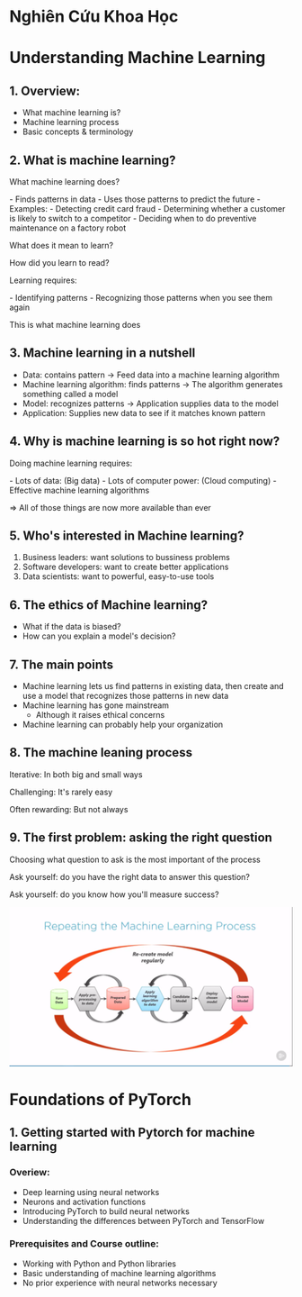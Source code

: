 # Nghiên Cứu Khoa Học

# Understanding Machine Learning
## 1. Overview:
- What machine learning is?
- Machine learning process
- Basic concepts & terminology

## 2. What is machine learning?
<p>What machine learning does?</p>
- Finds patterns in data
- Uses those patterns to predict the future
- Examples:
	- Detecting credit card fraud
	- Determining whether a customer is likely to switch to a competitor
	- Deciding when to do preventive maintenance on a factory robot
<p>What does it mean to learn?</p>
<p>How did you learn to read?</p>
<p>Learning requires:</p>
- Identifying patterns
- Recognizing those patterns when you see them again
<P>This is what machine learning does</P>

## 3. Machine learning in a nutshell
- Data: contains pattern
-> Feed data into a machine learning algorithm
- Machine learning algorithm: finds patterns
-> The algorithm generates something called a model
- Model: recognizes patterns
-> Application supplies data to the model
- Application: Supplies new data to see if it matches known pattern

## 4. Why is machine learning is so hot right now?
<p>Doing machine learning requires:</p>
- Lots of data: (Big data)
- Lots of computer power: (Cloud computing)
- Effective machine learning algorithms
<p>=> All of those things are now more available than ever</p>

## 5. Who's interested in Machine learning?
1. Business leaders: want solutions to bussiness problems
2. Software developers: want to create better applications
3. Data scientists: want to powerful, easy-to-use tools

## 6. The ethics of Machine learning?
- What if the data is biased?
- How can you explain a model's decision?

## 7. The main points
- Machine learning lets us find patterns in existing data, then create and use a model that recognizes those patterns in new data
- Machine learning has gone mainstream
	- Although it raises ethical concerns
- Machine learning can probably help your organization

## 8. The machine leaning process
<p>Iterative: In both big and small ways</p>
<p>Challenging: It's rarely easy</p>
<p>Often rewarding: But not always</p>

## 9. The first problem: asking the right question
<p>Choosing what question to ask is the most important of the process</p>
<p>Ask yourself: do you have the right data to answer this question?</p>
<p>Ask yourself: do you know how you'll measure success?</p>

![The machine learning process](assets/process.png)

# Foundations of PyTorch

## 1. Getting started with Pytorch for machine learning
### Overiew:
- Deep learning using neural networks
- Neurons and activation functions
- Introducing PyTorch to build neural networks
- Understanding the differences between PyTorch and TensorFlow
### Prerequisites and Course outline:
- Working with Python and Python libraries
- Basic understanding of machine learning algorithms
- No prior experience with neural networks necessary
